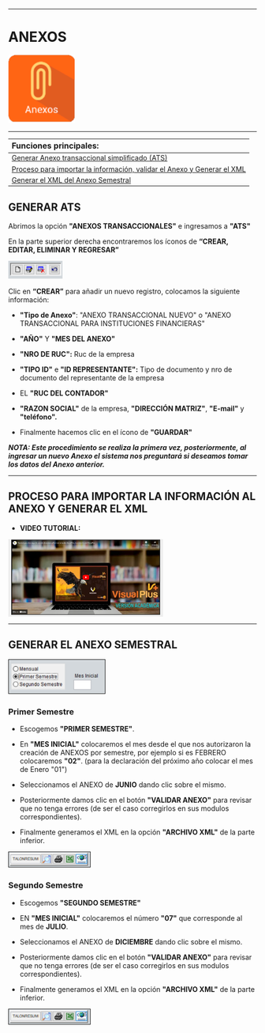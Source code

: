 
___________________________

# ANEXOS

<img src="assets/img/modulos logo/anexos.png" alt="JuveR" width="135px"> 

_____________________________
| <font size="3"> Funciones principales:  </font>|
| :---------------------- |
| [Generar Anexo transaccional simplificado (ATS)](modulos/anexos?id=generar-ats)|
| [Proceso para importar la información, validar el Anexo y Generar el XML](modulos/anexos?id=proceso-para-importar-la-informaciÓn-al-anexo-y-generar-el-xml) |
| [Generar el XML del Anexo Semestral](modulos/anexos?id=generar-el-anexo-semestral) |


## GENERAR ATS
Abrimos la opción **"ANEXOS TRANSACCIONALES"** e ingresamos a **"ATS"**

En la parte superior derecha encontraremos los íconos de **“CREAR, EDITAR, ELIMINAR Y REGRESAR”**
 
<img src="assets/img/MED.PNG" alt="JuverR" width="110px" >

Clic en **“CREAR”** para añadir un nuevo registro, colocamos la siguiente información:
 
 - **"Tipo de Anexo"**: "ANEXO TRANSACCIONAL NUEVO" o "ANEXO TRANSACCIONAL PARA INSTITUCIONES FINANCIERAS"

- **"AÑO"** Y **"MES DEL ANEXO"**

- **"NRO DE RUC":** Ruc de la empresa

- **"TIPO ID"** e **"ID REPRESENTANTE":** Tipo de documento y nro de documento del representante de la empresa

- EL **"RUC DEL CONTADOR"**

- **"RAZON SOCIAL"** de la empresa, **"DIRECCIÓN MATRIZ"**, **"E-mail"** y **"teléfono".**

- Finalmente hacemos clic en el ícono de **"GUARDAR"**

***NOTA: Este procedimiento se realiza la primera vez, posteriormente, al ingresar un nuevo Anexo el sistema nos preguntará si deseamos tomar los datos del Anexo anterior.***

______________________________

## PROCESO PARA IMPORTAR LA INFORMACIÓN AL ANEXO Y GENERAR EL XML

- **VIDEO TUTORIAL:**

<button style="border:none"> <a href="https://www.youtube.com/embed/J6mq4XVoSYk" target="_blank"> <img src="assets/img/tutorial demo.png" alt="TEXTO" width="300" height="150" border="1" /></a> </button>
___________________________


## GENERAR EL ANEXO SEMESTRAL 

<img src="assets/img/anexos/meses.PNG" alt="JuverR" width="195px" border="1">

### Primer Semestre

- Escogemos **"PRIMER SEMESTRE"**.

- En **"MES INICIAL"** colocaremos el mes desde el que nos autorizaron la creación de ANEXOS por semestre, por ejemplo si es FEBRERO colocaremos **"02"**. (para la declaración del próximo año colocar el mes de Enero "01")

- Seleccionamos el ANEXO de **JUNIO** dando clic sobre el mismo.

- Posteriormente damos clic en el botón **"VALIDAR ANEXO"** para revisar que no tenga errores (de ser el caso corregirlos en sus modulos correspondientes).

- Finalmente generamos el XML en la opción **"ARCHIVO XML"** de la parte inferior.
<img src="assets/img/anexos/talonresumen.PNG" alt="JuverR" width="165px" border="1" >

### Segundo Semestre

- Escogemos **"SEGUNDO SEMESTRE"**

- EN **"MES INICIAL"** colocaremos el número **"07"** que corresponde al mes de **JULIO**.

- Seleccionamos el ANEXO de **DICIEMBRE** dando clic sobre el mismo.

- Posteriormente damos clic en el botón **"VALIDAR ANEXO"** para revisar que no tenga errores (de ser el caso corregirlos en sus modulos correspondientes).

- Finalmente generamos el XML en la opción **"ARCHIVO XML"** de la parte inferior.
<img src="assets/img/anexos/talonresumen.PNG" alt="JuverR" width="165px" border="1" >